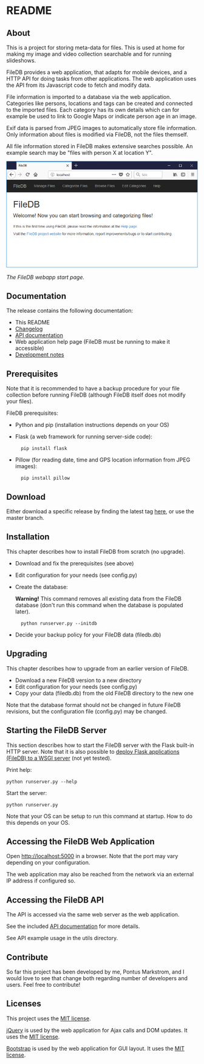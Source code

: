 # README #

## About ##

This is a project for storing meta-data for files. This is used at home for making my image and video collection searchable and for running slideshows.

FileDB provides a web application, that adapts for mobile devices, and a HTTP API for doing tasks from other applications. The web application uses the API from its Javascript code to fetch and modify data.

File information is imported to a database via the web application. Categories like persons, locations and tags can be created and connected to the imported files. Each category has its own details which can for example be used to link to Google Maps or indicate person age in an image.

Exif data is parsed from JPEG images to automatically store file information. Only information about files is modified via FileDB, not the files themself.

All file information stored in FileDB makes extensive searches possible. An example search may be "files with person X at location Y".

![Webapp screenshot](images/filedb_webapp_screenshot.png)

*The FileDB webapp start page.*

## Documentation ##

The release contains the following documentation:

* This README
* [Changelog](CHANGES.html)
* [API documentation](API.html)
* Web application help page (FileDB must be running to make it accessible)
* [Development notes](DESIGN.txt)

## Prerequisites ##

Note that it is recommended to have a backup procedure for your file collection before running FileDB (although FileDB itself does not modify your files).

FileDB prerequisites:

- Python and pip (installation instructions depends on your OS)
- Flask (a web framework for running server-side code):

        pip install flask

- Pillow (for reading date, time and GPS location information from JPEG images):

        pip install pillow

## Download ##

Either download a specific release by finding the latest tag [here](https://bitbucket.org/pontusmarkstrom/filedb/downloads/?tab=tags), or use the master branch.

## Installation ##

This chapter describes how to install FileDB from scratch (no upgrade).

- Download and fix the prerequisites (see above)
- Edit configuration for your needs (see config.py)
- Create the database:

  **Warning!** This command removes all existing data from the FileDB database (don't run this command when the database is populated later).

        python runserver.py --initdb

- Decide your backup policy for your FileDB data (filedb.db)

## Upgrading ##

This chapter describes how to upgrade from an earlier version of FileDB.

- Download a new FileDB version to a new directory
- Edit configuration for your needs (see config.py)
- Copy your data (filedb.db) from the old FileDB directory to the new one

Note that the database format should not be changed in future FileDB revisions, but the configuration file (config.py) may be changed.

## Starting the FileDB Server ##

This section describes how to start the FileDB server with the Flask built-in HTTP server. Note that it is also possible to [deploy Flask applications (FileDB) to a WSGI server](http://flask.pocoo.org/docs/0.12/deploying/#deployment) (not yet tested).

Print help:

    python runserver.py --help

Start the server:

    python runserver.py

Note that your OS can be setup to run this command at startup. How to do this depends on your OS.

## Accessing the FileDB Web Application ##

Open [http://localhost:5000](http://localhost:5000) in a browser. Note that the port may vary depending on your configuration.

The web application may also be reached from the network via an external IP address if configured so.

## Accessing the FileDB API ##

The API is accessed via the same web server as the web application.

See the included [API documentation](API.html) for more details.

See API example usage in the utils directory.

## Contribute ##

So far this project has been developed by me, Pontus Markstrom, and I would love to see that change both regarding number of developers and users. Feel free to contribute!

## Licenses ##

This project uses the [MIT license](LICENSE.txt).

[jQuery](http://jquery.com/) is used by the web application for Ajax calls and DOM updates. It uses the [MIT license](https://jquery.org/license/).

[Bootstrap](http://getbootstrap.com) is used by the web application for GUI layout. It uses the [MIT license](https://v4-alpha.getbootstrap.com/about/license/).
